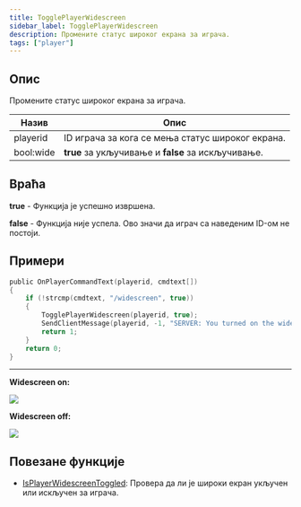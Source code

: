 ```yaml
---
title: TogglePlayerWidescreen
sidebar_label: TogglePlayerWidescreen
description: Промените статус широког екрана за играча.
tags: ["player"]
---
```


<VersionWarnSR version='omp v1.1.0.2612' />

## Опис

Промените статус широког екрана за играча.

| Назив      | Опис                                      |
|-----------|--------------------------------------------------|
| playerid  | ID играча за кога се мења статус широког екрана.   |
| bool:wide | **true** за укључивање и **false** за искључивање. |

## Враћа

**true** - Функција је успешно извршена.

**false** - Функција није успела. Ово значи да играч са наведеним ID-ом не постоји.

## Примери

```c
public OnPlayerCommandText(playerid, cmdtext[])
{
    if (!strcmp(cmdtext, "/widescreen", true))
    {
        TogglePlayerWidescreen(playerid, true);
        SendClientMessage(playerid, -1, "SERVER: You turned on the widescreen!");
        return 1;
    }
    return 0;
}
```

<hr />

**Widescreen on:**

![](https://i.ibb.co/Zcc2qmD/widescreen-on.png)

**Widescreen off:**

![](https://i.ibb.co/jb1YcQS/widescreen-off.png)

## Повезане функције

- [IsPlayerWidescreenToggled](IsPlayerWidescreenToggled): Провера да ли је широки екран укључен или искључен за играча.

